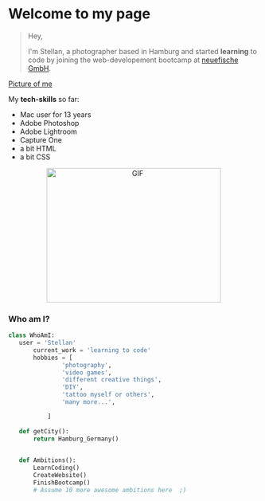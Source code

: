 # Welcome to my page

>Hey,
>
>I'm Stellan, a photographer based in Hamburg and started **learning** to code by joining the web-developement bootcamp at [neuefische GmbH](https://github.com/neuefische).

[Picture of me](https://ibb.co/mhPgKPd)

  My **tech-skills** so far:
- Mac user for 13 years
- Adobe Photoshop
- Adobe Lightroom
- Capture One
- a bit HTML
- a bit CSS

<p align="center">
<img height="270px" width="350px" alt="GIF" src="https://media.giphy.com/media/3FjEPbKqEPhPpmC8uY/giphy.gif" />
</p>

### Who am I?
 ```python
 class WhoAmI:
 	user = 'Stellan'
		current_work = 'learning to code'
		hobbies = [
				'photography',
				'video games',
				'different creative things',
				'DIY',
				'tattoo myself or others',
				'many more...',

			]
	
	def getCity():
		return Hamburg_Germany()

	
	def Ambitions():
		LearnCoding()
		CreateWebsite()
		FinishBootcamp()
		# Assume 10 more awesome ambitions here  ;)
	
 ```


